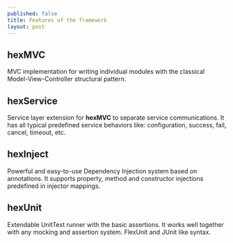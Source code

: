```yaml
---
published: false
title: Features of the framework
layout: post
---
```

## hexMVC
MVC implementation for writing individual modules with the classical Model-View-Controller structural pattern.

## hexService
Service layer extension for **hexMVC** to separate service communications. It has all typical predefined service behaviors like: configuration, success, fail, cancel, timeout, etc.

## hexInject
Powerful and easy-to-use Dependency Injection system based on annotations.
It supports property, method and constructor injections predefined in injector mappings.

## hexUnit
Extendable UnitTest runner with the basic assertions. It works well together with any mocking and assertion system. FlexUnit and JUnit like syntax.

